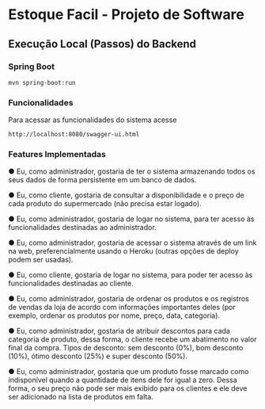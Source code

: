 # Estoque Facil - Projeto de Software

## Execução Local (Passos) do Backend
### Spring Boot
```
mvn spring-boot:run
```

### Funcionalidades
Para acessar as funcionalidades do sistema acesse
```
http://localhost:8080/swagger-ui.html
```

### Features Implementadas

● Eu, como administrador, gostaria de ter o sistema armazenando todos os seus dados de forma persistente em um banco de dados.

● Eu, como cliente, gostaria de consultar a disponibilidade e o preço de cada produto do supermercado (não precisa estar logado).

● Eu, como administrador, gostaria de logar no sistema, para ter acesso às funcionalidades destinadas ao administrador.

● Eu, como administrador, gostaria de acessar o sistema através de um link na web, preferencialmente usando o Heroku (outras opções de deploy podem ser usadas).

● Eu, como cliente, gostaria de logar no sistema, para poder ter acesso às funcionalidades destinadas ao cliente.

● Eu, como administrador, gostaria de ordenar os produtos e os registros de vendas da loja de acordo com informações importantes deles (por exemplo, ordenar os produtos por nome, preço, data, categoria).

● Eu, como administrador, gostaria de atribuir descontos para cada categoria de produto, dessa forma, o cliente recebe um abatimento no valor final da compra. Tipos de desconto: sem desconto (0%), bom desconto (10%), ótimo desconto (25%) e super desconto (50%).

● Eu, como administrador, gostaria que um produto fosse marcado como indisponível quando a quantidade de itens dele for igual a zero. Dessa forma, o seu preço não pode ser mais exibido para os clientes e ele deve ser adicionado na lista de produtos em falta.
